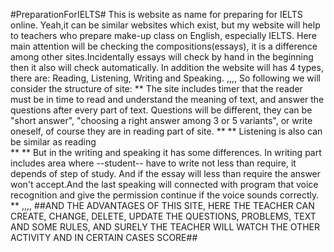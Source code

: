 #PreparationForIELTS#
This is website as name for preparing for IELTS online. Yeah,it can be similar websites which exist, but my website will
help to teachers who prepare make-up class on English, especially IELTS. Here main attention will be checking the compositions(essays),
it is a difference among other sites.Incidentally essays will check by hand in the beginning then it also will check automatically.
In addition the website will has 4 types, there are: Reading, Listening, Writing and Speaking.
  ,,,,
  So following we will consider the structure of site:
  **
  The site includes timer that the reader must be in time to read and understand the meaning of text, and answer the questions
   after every part of text. Questions will be different, they can be "short answer", "choosing a right answer among 3 or 5 variants",
   or write oneself, of course they are in reading part of site.
  **
  **
  Listening is also can be similar as reading  
  **
    **
    But in the writing and speaking it has some differences. In writing part includes area where --student-- have to write
    not less than require, it depends of step of study. And if the essay will less than require the answer won't accept.And 
    the last speaking will connected with program that voice recognition and give the permission continue if the voice sounds
    correctly.
    **
    ,,,,
##AND THE ADVANTAGES OF THIS SITE, HERE THE TEACHER CAN CREATE, CHANGE, DELETE, UPDATE THE QUESTIONS, PROBLEMS, TEXT AND SOME RULES, AND SURELY THE TEACHER WILL WATCH THE OTHER ACTIVITY AND IN CERTAIN CASES SCORE##